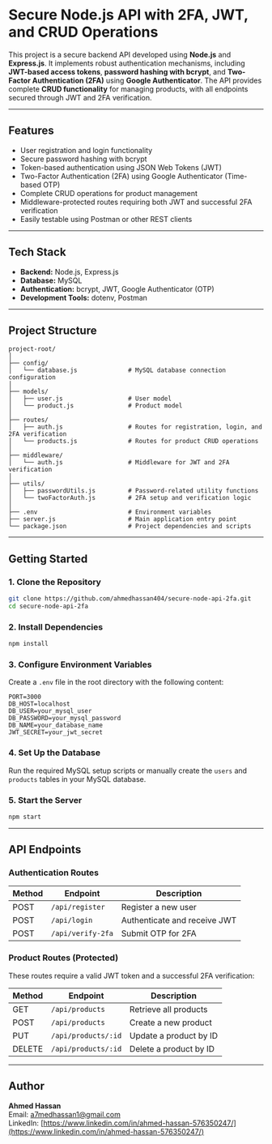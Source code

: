 # Secure Node.js API with 2FA, JWT, and CRUD Operations

This project is a secure backend API developed using **Node.js** and **Express.js**. It implements robust authentication mechanisms, including **JWT-based access tokens**, **password hashing with bcrypt**, and **Two-Factor Authentication (2FA)** using **Google Authenticator**. The API provides complete **CRUD functionality** for managing products, with all endpoints secured through JWT and 2FA verification.

---

## Features

- User registration and login functionality  
- Secure password hashing with bcrypt  
- Token-based authentication using JSON Web Tokens (JWT)  
- Two-Factor Authentication (2FA) using Google Authenticator (Time-based OTP)  
- Complete CRUD operations for product management  
- Middleware-protected routes requiring both JWT and successful 2FA verification  
- Easily testable using Postman or other REST clients  

---

## Tech Stack

- **Backend:** Node.js, Express.js  
- **Database:** MySQL  
- **Authentication:** bcrypt, JWT, Google Authenticator (OTP)  
- **Development Tools:** dotenv, Postman  

---

## Project Structure

```
project-root/
│
├── config/
│   └── database.js              # MySQL database connection configuration
│
├── models/
│   ├── user.js                  # User model
│   └── product.js               # Product model
│
├── routes/
│   ├── auth.js                  # Routes for registration, login, and 2FA verification
│   └── products.js              # Routes for product CRUD operations
│
├── middleware/
│   └── auth.js                  # Middleware for JWT and 2FA verification
│
├── utils/
│   ├── passwordUtils.js         # Password-related utility functions
│   └── twoFactorAuth.js         # 2FA setup and verification logic
│
├── .env                         # Environment variables
├── server.js                    # Main application entry point
└── package.json                 # Project dependencies and scripts
```

---

## Getting Started

### 1. Clone the Repository

```bash
git clone https://github.com/ahmedhassan404/secure-node-api-2fa.git
cd secure-node-api-2fa
```

### 2. Install Dependencies

```bash
npm install
```

### 3. Configure Environment Variables

Create a `.env` file in the root directory with the following content:

```env
PORT=3000
DB_HOST=localhost
DB_USER=your_mysql_user
DB_PASSWORD=your_mysql_password
DB_NAME=your_database_name
JWT_SECRET=your_jwt_secret
```

### 4. Set Up the Database

Run the required MySQL setup scripts or manually create the `users` and `products` tables in your MySQL database.

### 5. Start the Server

```bash
npm start
```

---

## API Endpoints

### Authentication Routes

| Method | Endpoint          | Description                  |
|--------|-------------------|------------------------------|
| POST   | `/api/register`   | Register a new user          |
| POST   | `/api/login`      | Authenticate and receive JWT |
| POST   | `/api/verify-2fa` | Submit OTP for 2FA           |

### Product Routes (Protected)

These routes require a valid JWT token and a successful 2FA verification:

| Method | Endpoint            | Description             |
|--------|---------------------|-------------------------|
| GET    | `/api/products`     | Retrieve all products   |
| POST   | `/api/products`     | Create a new product    |
| PUT    | `/api/products/:id` | Update a product by ID  |
| DELETE | `/api/products/:id` | Delete a product by ID  |

---

## Author

**Ahmed Hassan**  
Email: [a7medhassan1@gmail.com](mailto:a7medhassan1@gmail.com)  
LinkedIn: [https://www.linkedin.com/in/ahmed-hassan-576350247/](https://www.linkedin.com/in/ahmed-hassan-576350247/)
